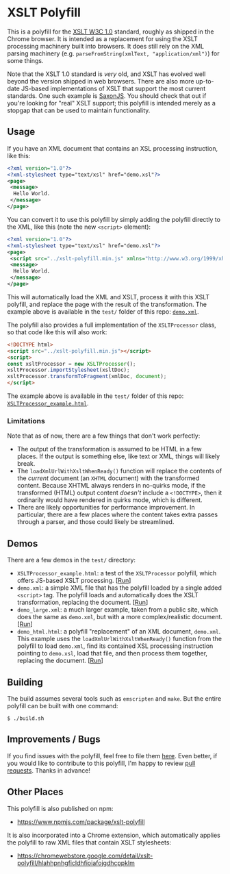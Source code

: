 # XSLT Polyfill

This is a polyfill for the [XSLT W3C 1.0](https://www.w3.org/TR/xslt-10/)
standard, roughly as shipped in the Chrome browser. It is intended as a
replacement for using the XSLT processing machinery built into browsers. It
does still rely on the XML parsing machinery (e.g. `parseFromString(xmlText,
"application/xml")`) for some things.

Note that the XSLT 1.0 standard is *very* old, and XSLT has evolved well
beyond the version shipped in web browsers. There are also more up-to-date
JS-based implementations of XSLT that support the most current standards.
One such example is [SaxonJS](https://www.saxonica.com/saxonjs/index.xml).
You should check that out if you're looking for "real" XSLT support; this
polyfill is intended merely as a stopgap that can be used to maintain
functionality.

## Usage

If you have an XML document that contains an XSL processing instruction, like
this:

```xml
<?xml version="1.0"?>
<?xml-stylesheet type="text/xsl" href="demo.xsl"?>
<page>
 <message>
  Hello World.
 </message>
</page>
```

You can convert it to use this polyfill by simply adding the polyfill directly
to the XML, like this (note the new `<script>` element):

```xml
<?xml version="1.0"?>
<?xml-stylesheet type="text/xsl" href="demo.xsl"?>
<page>
 <script src="../xslt-polyfill.min.js" xmlns="http://www.w3.org/1999/xhtml"></script>
 <message>
  Hello World.
 </message>
</page>
```

This will automatically load the XML and XSLT, process it with this
XSLT polyfill, and replace the page with the result of the transformation.
The example above is available in the `test/` folder of this repo:
[`demo.xml`](https://github.com/mfreed7/xslt_polyfill/blob/main/test/demo.xml).

The polyfill also provides a full implementation of the `XSLTProcessor` class,
so that code like this will also work:

```html
<!DOCTYPE html>
<script src="../xslt-polyfill.min.js"></script>
<script>
const xsltProcessor = new XSLTProcessor();
xsltProcessor.importStylesheet(xsltDoc);
xsltProcessor.transformToFragment(xmlDoc, document);
</script>
```

The example above is available in the `test/` folder of this repo:
[`XSLTProcessor_example.html`](https://github.com/mfreed7/xslt_polyfill/blob/main/test/XSLTProcessor_example.html).


### Limitations

Note that as of now, there are a few things that don't work perfectly:
 - The output of the transformation is assumed to be HTML in a few places.
   If the output is something else, like text or XML, things will likely break.
 - The `loadXmlUrlWithXsltWhenReady()` function will replace the contents of
   the *current* document (an `XHTML` document) with the transformed content.
   Because XHTML always renders in no-quirks mode, if the transformed (HTML)
   output content *doesn't* include a `<!DOCTYPE>`, then it ordinarily would
   have rendered in quirks mode, which is different.
 - There are likely opportunities for performance improvement. In particular,
   there are a few places where the content takes extra passes through a
   parser, and those could likely be streamlined.

## Demos

There are a few demos in the `test/` directory:

- `XSLTProcessor_example.html`: a test of the `XSLTProcessor` polyfill, which
  offers JS-based XSLT processing.
  \[[Run](https://mfreed7.github.io/xslt_polyfill/test/XSLTProcessor_example.html)\]
- `demo.xml`: a simple XML file that has the polyfill loaded by a single added
  `<script>` tag. The polyfill loads and automatically does the XSLT transformation,
  replacing the document.
  \[[Run](https://mfreed7.github.io/xslt_polyfill/test/demo.xml)\]
- `demo_large.xml`: a much larger example, taken from a public site, which
  does the same as `demo.xml`, but with a more complex/realistic document.
  \[[Run](https://mfreed7.github.io/xslt_polyfill/test/demo_large.html)\]
- `demo_html.html`: a polyfill "replacement" of an XML document, `demo.xml`. This
  example uses the `loadXmlUrlWithXsltWhenReady()` function from the polyfill to
  load `demo.xml`, find its contained XSL processing instruction pointing to
  `demo.xsl`, load that file, and then process them together, replacing the document.
  \[[Run](https://mfreed7.github.io/xslt_polyfill/test/demo.html)\]

## Building

The build assumes several tools such as `emscripten` and `make`. But the entire
polyfill can be built with one command:

```
$ ./build.sh
```

## Improvements / Bugs

If you find issues with the polyfill, feel free to file them [here](https://github.com/mfreed7/xslt_polyfill/issues).
Even better, if you would like to contribute to this polyfill,
I'm happy to review [pull requests](https://github.com/mfreed7/xslt_polyfill/pulls).
Thanks in advance!

## Other Places

This polyfill is also published on npm:

- https://www.npmjs.com/package/xslt-polyfill

It is also incorporated into a Chrome extension, which automatically applies the polyfill to raw XML files that contain XSLT stylesheets:

- https://chromewebstore.google.com/detail/xslt-polyfill/hlahhpnhgficldhfioiafojgdhcppklm

